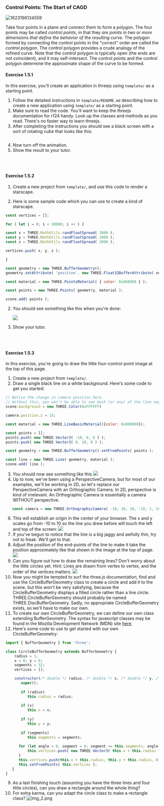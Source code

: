### Control Points: The Start of CAGD

![1623196134559](.md/5/1623196134559.png)

Take four points in a plane and connect them to form a polygon.  The four points may be called *control points*, in that they *are points in two or more dimensions that define the behavior of the resulting curve*.  The polygon formed by connecting the control points in the "correct" order are called the *control polygon*.  The control polygon provides a crude analogy of the refined curve.  Note that the control polygon is typically open (the ends are not coincident), and it may self-intersect.  The control points and the control polygon determine the approximate shape of the curve to be formed.





#### Exercise 1.5.1

In this exercise, you'll create an application  in threejs using `template/` as a starting point.

1. Follow the detailed instructions in `template/README.md` describing how to create a new application using `template/` as a starting point.
2. Make sure to read the code.  You'll want to keep the threejs documentation for r124 handy.  Look up the classes and methods as you read.  There's no faster way to learn threejs.
3. After completing the instructions you should see a black screen with a sort of rotating cube that looks like this:

<img src=".md/ 5 Control Points The Start of CAGD/1629779170492.png" alt=""></img>

4. Now turn off the animation.
5. Show the result to your tutor.


<br>
<br>

#### Exercise 1.5.2

1. Create a new project from `template/`, and use this code to render a starscape.

1. Here is some sample code which you can use to create a kind of starscape.
```javascript
const vertices = [];

for ( let i = 0; i < 10000; i ++ ) {

const x = THREE.MathUtils.randFloatSpread( 2000 );
const y = THREE.MathUtils.randFloatSpread( 2000 );
const z = THREE.MathUtils.randFloatSpread( 2000 );

vertices.push( x, y, z );

}

const geometry = new THREE.BufferGeometry();
geometry.setAttribute( 'position', new THREE.Float32BufferAttribute( vertices, 3 ) );

const material = new THREE.PointsMaterial( { color: 0x888888 } );

const points = new THREE.Points( geometry, material );

scene.add( points );
```

2. You should see something like this when you're done:

   <img src=".md/ 5 Control Points The Start of CAGD/starscape.png"></img>

7. Show your tutor.

<br>
<br>

#### Exercise 1.5.3

In this exercise, you're going to draw the little four-control-point image at the top of this page.

1. Create a new project from `template/`.
2. Draw a single black line on a white background. Here's some code to get you started:
```javascript
// Notice the change in camera position here.
// Without this, you won't be able to see much (or any) of the line segment.
scene.background = new THREE.Color(0xFFFFFF)

camera.position.z = 15;

const material = new THREE.LineBasicMaterial({color: 0x000000});

const points = [];
points.push( new THREE.Vector3( -10, 0, 0 ) );
points.push( new THREE.Vector3( 0, 10, 0 ) );

const geometry = new THREE.BufferGeometry().setFromPoints( points );

const line = new THREE.Line( geometry, material );
scene.add( line );
```
3. You should now see something like this
   <img src=".md/ 5 Control Points The Start of CAGD/line-touches-left-and-top.png"></img>
5. Up to now, we've been using a PerspectiveCamera, but for most of our examples, we'll be working in 2D, so let's replace our PerspectiveCamera with an Orthographic Camera. In 2D, perspective is kind of irrelevant.  An Orthographic Camera is essentially a camera WITHOUT perspective.
```javascript
   const camera = new THREE.OrthographicCamera( -10, 10, 10, -10, 1, 1000 );
```
6. This will establish an origin in the center of your browser. The x and y scales go from -10 to 10 so the line you drew before will touch the left and top of the screen:
<img src=".md/ 5 Control Points The Start of CAGD/line-touches-left-and-top.png"></img>
6. If you've begun to notice that the line is a big jaggy and awfully thin, try not to freak.  We'll get to that.
6. Adjust the position of the end-points of the line to make it take the position approximately like that shown in the image at the top of page.
<img src=".md/ 5 Control Points The Start of CAGD/top-line.png"></img>
8. Can you figure out how to draw the remaining lines?  Don't worry about the little circles yet. Hint: Lines are drawn from vertex to vertex, and the order of the vertices matters.
   <img src=".md/ 5 Control Points The Start of CAGD/all-the-lines.png"></img>
9. Now you might be tempted to surf the three.js documentation, find and use the CircleBufferGeometry class to create a circle and add it to the scene, but this won't be very satisfying, because the CircleBufferGeometry displays a filled circle rather than a line circle. THREE.CircleBufferGeometry should probably be named THREE.DiscBufferGeometry. Sadly, no appropriate CircleBufferGeometry exists, so we'll have to make our own.
9. To create our own CircleBufferGeometry, we can define our own class extending BufferGeometry.  The syntax for javascript classes may be found in the Mozilla Development Network (MDN) site [here](https://developer.mozilla.org/en-US/docs/Web/JavaScript/Reference/Classes).
10. Here's some code to use to get started with our own CircleBufferGeometry:
```javascript
import { BufferGeometry } from 'three';

class CircleBufferGeometry extends BufferGeometry {
    radius = 1;
    x = 0; y = 0;
    segments = 32;
    vertices = [];

    constructor(/* double */ radius, /* double */ x, /* double */ y, /* int */ segments) {
       super();
   
       if (radius)
          this.radius = radius;
   
       if (x)
          this.x = x;
   
       if (y)
          this.y = y;
   
       if (segments)
          this.segments = segments;
   
      for (let angle = 0, segment = 0; segment <= this.segments; angle = segment * 2 * Math.PI / this.segments, segment++) {
          this.vertices.push( new THREE.Vector3( this.x + this.radius * Math.cos(angle), this.y + this.radius * Math.sin(angle), 0 ) );
      }
      this.vertices.push(this.x + this.radius, this.y + this.radius, 0);
      this.setFromPoints( this.vertices );
   }
}
```
9. As a last finishing touch (assuming you have the three lines and four little circles), can you draw a rectangle around the whole thing?
10. For extra karma, can you adapt the circle class to make a rectangle class?
![img_2.png](img_2.png)

[//]: # (10. Now position its center so that it looks like this:)

[//]: # (9. asdf)

[//]: # (9. Now add a second circle like this:)

[//]: # (9. asdf)

[//]: # (14. And finally draw a rectangle around it all like this:)

[//]: # (15. asdf)

[//]: # (16. Show your tutor)

[//]: # ()
[//]: # ()
[//]: # ()
[//]: # (#### Exercise 1.5.4)

[//]: # ()
[//]: # (In this section you're going to make your drawing object-oriented &#40;if you haven't already&#41;.  You should have a class for a Line, a Circle and a Rectangle.  These should not conflict with anything of the same name in three.js)

[//]: # ()
[//]: # (1. Create a Line class)

[//]: # (2. Create three instances of the class, one for each of the three lines from 1.5.2)

[//]: # (3. Create a Circle class)

[//]: # (4. Create two instances of the class, one for each of the circles from 1.5.2)

[//]: # (5. Create a Rectangle class)

[//]: # (6. Create one instance of the class for the rectangle from 1.5.2)

[//]: # (7. Your result should look the same as that of 1.5.2)

[//]: # (8. asdf)

[//]: # (9. Show your tutor your code and your drawing.)